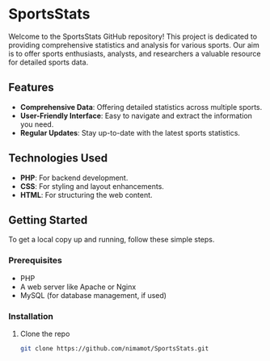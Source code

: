 # SportsStats

Welcome to the SportsStats GitHub repository! This project is dedicated to providing comprehensive statistics and analysis for various sports. Our aim is to offer sports enthusiasts, analysts, and researchers a valuable resource for detailed sports data.

## Features

- **Comprehensive Data**: Offering detailed statistics across multiple sports.
- **User-Friendly Interface**: Easy to navigate and extract the information you need.
- **Regular Updates**: Stay up-to-date with the latest sports statistics.

## Technologies Used

- **PHP**: For backend development.
- **CSS**: For styling and layout enhancements.
- **HTML**: For structuring the web content.

## Getting Started

To get a local copy up and running, follow these simple steps.

### Prerequisites

- PHP
- A web server like Apache or Nginx
- MySQL (for database management, if used)

### Installation

1. Clone the repo
   ```sh
   git clone https://github.com/nimamot/SportsStats.git
